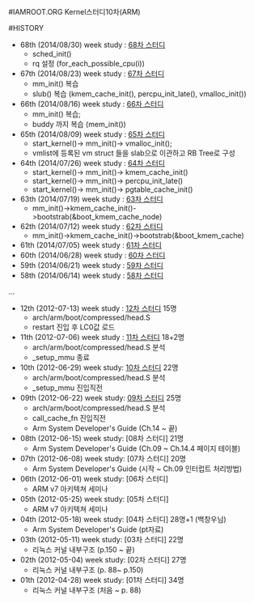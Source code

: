 #IAMROOT.ORG Kernel스터디10차(ARM)

#HISTORY
  - 68th (2014/08/30) week study : [68차 스터디](https://github.com/arm10c/linux-stable/blob/master/Reference/88_Review/a10c_68.md)
    - sched_init()
	- rq 설정 (for_each_possible_cpu(i))
  - 67th (2014/08/23) week study : [67차 스터디](https://github.com/arm10c/linux-stable/blob/master/Reference/88_Review/a10c_67.md)
    - mm_init() 복습
	- slub() 복습 (kmem_cache_init(), percpu_init_late(), vmalloc_init())
  - 66th (2014/08/16) week study : [66차 스터디](https://github.com/arm10c/linux-stable/blob/master/Reference/88_Review/a10c_66.md)
    - mm_init() 복습;
	- buddy 까지 복습 (mem_init())
  - 65th (2014/08/09) week study : [65차 스터디](https://github.com/arm10c/linux-stable/blob/master/Reference/88_Review/a10c_65.md)
    - start_kernel()-> mm_init()-> vmalloc_init();
	- vmlist에 등록된 vm struct 들을 slab으로 이관하고 RB Tree로 구성
  - 64th (2014/07/26) week study : [64차 스터디](https://github.com/arm10c/linux-stable/blob/master/Reference/88_Review/a10c_64.md)
    - start_kernel()-> mm_init()-> kmem_cache_init()
    - start_kernel()-> mm_init()-> percpu_init_late()
    - start_kernel()-> mm_init()-> pgtable_cache_init()
  - 63th (2014/07/19) week study : [63차 스터디](https://github.com/arm10c/linux-stable/blob/master/Reference/88_Review/a10c_63.md)
    - mm_init()->kmem_cache_init()->bootstrab(&boot_kmem_cache_node) 
  - 62th (2014/07/12) week study : [62차 스터디](https://github.com/arm10c/linux-stable/blob/master/Reference/88_Review/a10c_62.md)
    - mm_init()->kmem_cache_init()->bootstrab(&boot_kmem_cache) 
  - 61th (2014/07/05) week study : [61차 스터디](https://github.com/arm10c/linux-stable/blob/master/Reference/88_Review/a10c_61.md)
  - 60th (2014/06/28) week study : [60차 스터디](https://github.com/arm10c/linux-stable/blob/master/Reference/88_Review/a10c_60.md)
  - 59th (2014/06/21) week study : [59차 스터디](https://github.com/arm10c/linux-stable/blob/master/Reference/88_Review/a10c_59.md)
  - 58th (2014/06/14) week study : [58차 스터디](https://github.com/arm10c/linux-stable/blob/master/Reference/88_Review/a10c_58.md)

...
  - 12th (2012-07-13) week study : [12차 스터디](http://www.iamroot.org/xe/index.php?_filter=search&mid=Kernel_10_ARM&search_keyword=13&search_target=title&page=3&document_srl=176125) 15명
    - arch/arm/boot/compressed/head.S
	- restart 진입 후 LC0값 로드
  - 11th (2012-07-06) week study : [11차 스터디](http://www.iamroot.org/xe/index.php?mid=Kernel_10_ARM&category=172676&page=6&document_srl=174738) 18+2명
    - arch/arm/boot/compressed/head.S 분석
    - _setup_mmu 종료
  - 10th (2012-06-29) week study: [10차 스터디](http://www.iamroot.org/xe/index.php?mid=Kernel_10_ARM&category=172676&page=6&document_srl=174738) 22명
    - arch/arm/boot/compressed/head.S 분석
    - _setup_mmu 진입직전
  - 09th (2012-06-22) week study: [09차 스터디](http://www.iamroot.org/xe/index.php?mid=Kernel_10_ARM&category=172676&page=6&document_srl=171562) 25명
    - arch/arm/boot/compressed/head.S 분석
	- call_cache_fn 진입직전
    - Arm System Developer's Guide (Ch.14 ~ 끝)
  - 08th (2012-06-15) week study: [08차 스터디]	21명
    - Arm System Developer's Guide (Ch.09 ~ Ch.14.4 페이지 테이블)
  - 07th (2012-06-08) week study: [07차 스터디]	20명
    - Arm System Developer's Guide (시작 ~ Ch.09 인터럽트 처리방법)
  - 06th (2012-06-01) week study: [06차 스터디]
    - ARM v7 아키텍쳐 세미나
  - 05th (2012-05-25) week study: [05차 스터디]
    - ARM v7 아키텍쳐 세미나
  - 04th (2012-05-18) week study: [04차 스터디]	28명+1 (백창우님)
    - Arm System Developer's Guide (pt자료)
  - 03th (2012-05-11) week study: [03차 스터디]	22명
    - 리눅스 커널 내부구조 (p.150 ~ 끝)
  - 02th (2012-05-04) week study: [02차 스터디] 27명
     - 리눅스 커널 내부구조 (p. 88~ p.150)
  - 01th (2012-04-28) week study: [01차 스터디] 34명
    - 리눅스 커널 내부구조 (처음  ~ p. 88)

